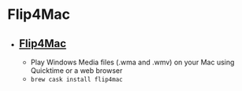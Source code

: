 # Flip4Mac
- [Flip4Mac](https://www.telestream.net/flip4mac/)
  - 
  - Play Windows Media files (.wma and .wmv) on your Mac using Quicktime or a web browser
  - `brew cask install flip4mac`
